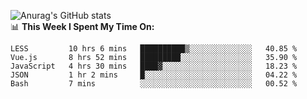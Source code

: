 
![Anurag's GitHub stats](https://github-readme-stats.vercel.app/api?username=supergczh&show_icons=true&theme=radical)
<br />
📊 **This Week I Spent My Time On:**

<!--START_SECTION:waka-->
```text
LESS         10 hrs 6 mins   ██████████▒░░░░░░░░░░░░░░   40.85 % 
Vue.js       8 hrs 52 mins   █████████░░░░░░░░░░░░░░░░   35.90 % 
JavaScript   4 hrs 30 mins   ████▓░░░░░░░░░░░░░░░░░░░░   18.23 % 
JSON         1 hr 2 mins     █░░░░░░░░░░░░░░░░░░░░░░░░   04.22 % 
Bash         7 mins          ░░░░░░░░░░░░░░░░░░░░░░░░░   00.52 % 
```
<!--END_SECTION:waka-->
